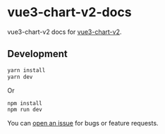 # vue3-chart-v2-docs
vue3-chart-v2 docs for [vue3-chart-v2](https://github.com/vue3-chart-v2/vue3-chart-v2).

## Development


``` bash
yarn install
yarn dev
```
Or
``` bash
npm install
npm run dev
```

You can [open an issue](https://github.com/vutran6853/vue3-chart-v2-docs/issues/new) for bugs or feature requests.
